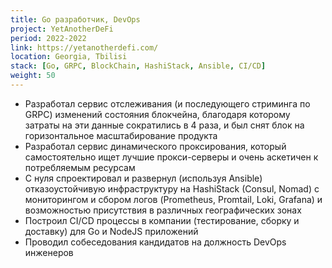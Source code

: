 ```yaml
---
title: Go разработчик, DevOps
project: YetAnotherDeFi
period: 2022-2022
link: https://yetanotherdefi.com/
location: Georgia, Tbilisi
stack: [Go, GRPC, BlockChain, HashiStack, Ansible, CI/CD]
weight: 50
---
```


- Разработал сервис отслеживания (и последующего стриминга по GRPC) изменений состояния блокчейна, благодаря которому затраты на эти данные сократились в 4 раза, и был снят блок на горизонтальное масштабирование продукта
- Разработал сервис динамического проксирования, который самостоятельно ищет лучшие прокси-серверы и очень аскетичен к потребляемым ресурсам
- С нуля спроектировал и развернул (используя Ansible) отказоустойчивую инфраструктуру на HashiStack (Consul, Nomad) с мониторингом и сбором логов (Prometheus, Promtail, Loki, Grafana) и возможностью присутствия в различных географических зонах
- Построил CI/CD процессы в компании (тестирование, сборку и доставку) для Go и NodeJS приложений
- Проводил собеседования кандидатов на должность DevOps инженеров

